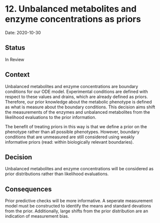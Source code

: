# 12. Unbalanced metabolites and enzyme concentrations as priors

Date: 2020-10-30

## Status

In Review

## Context

Unbalanced metabolites and enzyme concentrations are boundary conditions for our ODE
model. Experimental conditions are defined with respect to these values and drains, 
which are already defined as priors. Therefore, our prior knowledge about the
metabolic phenotype is defined as what is measure about the boundary conditions. This
decision aims shift the measurements of the enzymes and unbalanced metabolites from
the likelihood evaluations to the prior information.

The benefit of treating priors in this way is that we define a prior on the phenotype
rather than all possible phenotypes. However, boundary conditions that are unmeasured
are still considered using weakly informative priors (read: within biologically relevant
boundaries).

## Decision

Unbalanced metabolites and enzyme concentrations will be considered as prior distributions
rather than likelihood evaluations.


## Consequences

Prior predictive checks will be more informative. A seperate measurement model must be
constructed to identify the means and standard devations from the prior. Additionally,
large shifts from the prior distribution are an indication of measurement bias.
